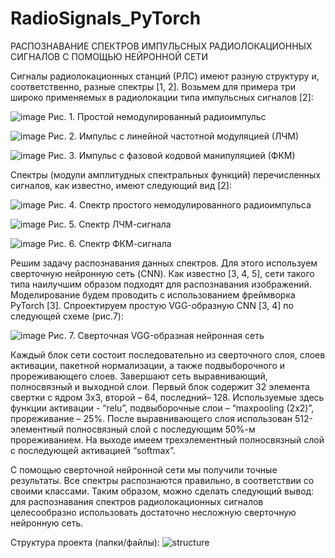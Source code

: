 # RadioSignals_PyTorch
 РАСПОЗНАВАНИЕ СПЕКТРОВ ИМПУЛЬСНЫХ РАДИОЛОКАЦИОННЫХ СИГНАЛОВ 
С ПОМОЩЬЮ НЕЙРОННОЙ СЕТИ

Сигналы радиолокационных станций (РЛС) имеют разную структуру и, соответственно, разные спектры [1, 2]. Возьмем для примера три широко применяемых в радиолокации типа импульсных сигналов [2]: 

![image](https://user-images.githubusercontent.com/111675267/188273165-fc1e9c58-58b2-41a1-ad0a-a08258ca5900.png)
Рис. 1. Простой немодулированный радиоимпульс

![image](https://user-images.githubusercontent.com/111675267/188273191-70f84177-6910-4de2-b7e8-649c7fc8bbc9.png)
Рис. 2. Импульс с линейной частотной модуляцией (ЛЧМ)

![image](https://user-images.githubusercontent.com/111675267/188273217-30566b21-6b00-48dd-84fe-b7e6eb82b94f.png)
Рис. 3. Импульс с фазовой кодовой манипуляцией (ФКМ)

Спектры (модули амплитудных спектральных функций) перечисленных сигналов, как известно, имеют следующий вид [2]:

![image](https://user-images.githubusercontent.com/111675267/188273268-8814f36e-e7ce-46d2-a4ae-2bac8d43fd90.png)
Рис. 4. Спектр простого немодулированного радиоимпульса

![image](https://user-images.githubusercontent.com/111675267/188273288-f5cb3f21-efaf-4a16-a051-cd72cc23b8b4.png)
Рис. 5. Спектр ЛЧМ-сигнала

![image](https://user-images.githubusercontent.com/111675267/188273304-6b75cbb8-4e28-430f-b0ca-68fb1537a220.png)
Рис. 6. Спектр ФКМ-сигнала

Решим задачу распознавания данных спектров. Для этого используем сверточную нейронную сеть (CNN). Как известно [3, 4, 5], сети такого типа наилучшим образом подходят для распознавания изображений.  
Моделирование будем проводить с использованием фреймворка PyTorch [3].
Спроектируем простую VGG-образную CNN [3, 4] по следующей схеме (рис.7):

![image](https://user-images.githubusercontent.com/111675267/188273370-fa9ebb87-0556-4173-9ec4-cd31f8e0499d.png)
Рис. 7. Сверточная VGG-образная нейронная сеть

Каждый блок сети состоит последовательно из сверточного слоя, слоев активации, пакетной нормализации, а также подвыборочного и прореживающего слоев. Завершают сеть выравнивающий, полносвязный и выходной слои. 
Первый блок содержит 32 элемента свертки с ядром 3х3, второй – 64, последний– 128. Используемые здесь функции активации - “relu”, подвыборочные слои – “maxpooling (2х2)”, прореживание – 25%. После выравнивающего слоя использован 512-элементный полносвязный слой с последующим 50%-м прореживанием. На выходе имеем трехэлементный полносвязный слой с последующей активацией “softmax”.

С помощью сверточной нейронной сети мы получили точные результаты. Все спектры распознаются правильно, в соответствии со своими классами.
Таким образом, можно сделать следующий вывод: для распознавания спектров радиолокационных сигналов целесообразно использовать достаточно несложную сверточную нейронную сеть. 

Структура проекта (папки/файлы):
![structure](https://user-images.githubusercontent.com/111675267/188273770-03a8da82-494f-4ae7-b965-c727dcf51a0e.jpg)
